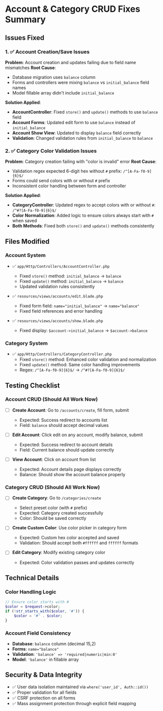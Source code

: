 # Account & Category CRUD Fixes Summary

## Issues Fixed

### 1. ✅ Account Creation/Save Issues
**Problem**: Account creation and updates failing due to field name mismatches
**Root Cause**: 
- Database migration uses `balance` column
- Forms and controllers were mixing `balance` vs `initial_balance` field names
- Model fillable array didn't include `initial_balance`

**Solution Applied**:
- **AccountController**: Fixed `store()` and `update()` methods to use `balance` field
- **Account Forms**: Updated edit form to use `balance` instead of `initial_balance`  
- **Account Show View**: Updated to display `balance` field correctly
- **Validation**: Changed validation rules from `initial_balance` to `balance`

### 2. ✅ Category Color Validation Issues  
**Problem**: Category creation failing with "color is invalid" error
**Root Cause**:
- Validation regex expected 6-digit hex without `#` prefix: `/^[A-Fa-f0-9]{6}$/`
- Forms could send colors with or without `#` prefix
- Inconsistent color handling between form and controller

**Solution Applied**:
- **CategoryController**: Updated regex to accept colors with or without `#`: `/^#?[A-Fa-f0-9]{6}$/`
- **Color Normalization**: Added logic to ensure colors always start with `#` when saved
- **Both Methods**: Fixed both `store()` and `update()` methods consistently

## Files Modified

### Account System
- ✅ `app/Http/Controllers/AccountController.php`
  - Fixed `store()` method: `initial_balance` → `balance`
  - Fixed `update()` method: `initial_balance` → `balance`
  - Updated validation rules consistently

- ✅ `resources/views/accounts/edit.blade.php`  
  - Fixed form field: `name="initial_balance"` → `name="balance"`
  - Fixed field references and error handling

- ✅ `resources/views/accounts/show.blade.php`
  - Fixed display: `$account->initial_balance` → `$account->balance`

### Category System  
- ✅ `app/Http/Controllers/CategoryController.php`
  - Fixed `store()` method: Enhanced color validation and normalization
  - Fixed `update()` method: Same color handling improvements
  - Regex: `/^[A-Fa-f0-9]{6}$/` → `/^#?[A-Fa-f0-9]{6}$/`

## Testing Checklist

### Account CRUD (Should All Work Now)
- [ ] **Create Account**: Go to `/accounts/create`, fill form, submit
  - Expected: Success redirect to accounts list
  - Field: `balance` should accept decimal values
  
- [ ] **Edit Account**: Click edit on any account, modify balance, submit  
  - Expected: Success redirect to account details
  - Field: Current balance should update correctly

- [ ] **View Account**: Click on account from list
  - Expected: Account details page displays correctly
  - Balance: Should show the account balance properly

### Category CRUD (Should All Work Now)  
- [ ] **Create Category**: Go to `/categories/create`
  - Select preset color (with `#` prefix)
  - Expected: Category created successfully
  - Color: Should be saved correctly

- [ ] **Create Custom Color**: Use color picker in category form
  - Expected: Custom hex color accepted and saved
  - Validation: Should accept both `#ffffff` and `ffffff` formats

- [ ] **Edit Category**: Modify existing category color
  - Expected: Color validation passes and updates correctly

## Technical Details

### Color Handling Logic
```php
// Ensure color starts with #
$color = $request->color;  
if (!str_starts_with($color, '#')) {
    $color = '#' . $color;
}
```

### Account Field Consistency
- **Database**: `balance` column (decimal 15,2)
- **Forms**: `name="balance"` 
- **Validation**: `'balance' => 'required|numeric|min:0'`
- **Model**: `'balance'` in fillable array

## Security & Data Integrity
- ✅ User data isolation maintained via `where('user_id', Auth::id())`
- ✅ Proper validation for all fields  
- ✅ CSRF protection on all forms
- ✅ Mass assignment protection through explicit field mapping